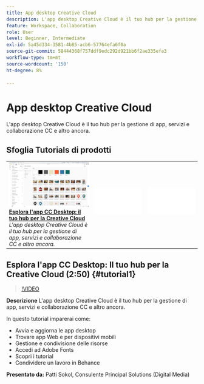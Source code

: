 ```yaml
---
title: App desktop Creative Cloud
description: L'app desktop Creative Cloud è il tuo hub per la gestione di app, servizi e collaborazione CC e altro ancora.
feature: Workspace, Collaboration
role: User
level: Beginner, Intermediate
exl-id: 5a45d334-3581-4b85-acb6-57764efa6f0a
source-git-commit: 58444368f757ddf9edc292d921bb6f2ae335efa3
workflow-type: tm+mt
source-wordcount: '150'
ht-degree: 8%

---
```


# App desktop Creative Cloud

L&#39;app desktop Creative Cloud è il tuo hub per la gestione di app, servizi e collaborazione CC e altro ancora.

## Sfoglia Tutorials di prodotti

<table style="table-layout:fixed">
<tr>
 <td>
   <a href="creativeclouddesktopapp.md#tutorial1">
      <img alt="Esplora l&apos;app CC Desktop: il tuo hub per la Creative Cloud" src="../assets/ccda_overview_sokol_thumbnail.jpg" />
   </a>
    <div>
   <a href="creativeclouddesktopapp.md#tutorial1"><strong>Esplora l'app CC Desktop: il tuo hub per la Creative Cloud</strong></a>
    </div>
    <em>L'app desktop Creative Cloud è il tuo hub per la gestione di app, servizi e collaborazione CC e altro ancora.</em>
    <br>
  </td>
  <td>
    <img alt="Spaziatore" src="../assets/Whitespacer.png" />
    <div>
    <br>
  </td>
  <td>
    <img alt="Spaziatore" src="../assets/Whitespacer.png" />
    <div>
    <br>
  </td>
</tr>
</table>

## Esplora l&#39;app CC Desktop: Il tuo hub per la Creative Cloud (2:50) {#tutorial1}

>[!VIDEO](https://video.tv.adobe.com/v/327095?hidetitle=true)

**Descrizione**
L&#39;app desktop Creative Cloud è il tuo hub per la gestione di app, servizi e collaborazione CC e altro ancora.

In questo tutorial imparerai come:
* Avvia e aggiorna le app desktop
* Trovare app Web e per dispositivi mobili
* Gestione e condivisione delle risorse
* Accedi ad Adobe Fonts
* Scopri i tutorial
* Condividere un lavoro in Behance

**Presentato da:**
Patti Sokol, Consulente Principal Solutions (Digital Media)
